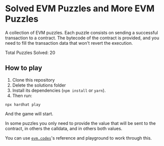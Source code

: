 # Solved EVM Puzzles and More EVM Puzzles

A collection of EVM puzzles. Each puzzle consists on sending a successful transaction to a contract. The bytecode of the contract is provided, and you need to fill the transaction data that won't revert the execution.

Total Puzzles Solved: 20

## How to play

1. Clone this repository
2. Delete the solutions folder
3. Install its dependencies (`npm install` or `yarn`).
4. Then run:

```
npx hardhat play
```

And the game will start.

In some puzzles you only need to provide the value that will be sent to the contract, in others the calldata, and in others both values.

You can use [`evm.codes`](https://www.evm.codes/)'s reference and playground to work through this.

